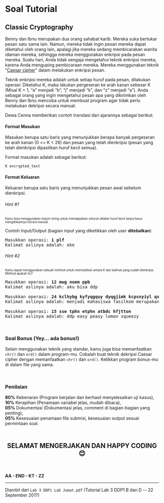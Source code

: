 # Soal Tutorial

## Classic Cryptography

Benny dan Ibnu merupakan dua orang sahabat karib. Mereka suka bertukar pesan
satu sama lain. Namun, mereka tidak ingin pesan mereka dapat diketahui oleh
orang lain, apalagi jika mereka sedang membicarakan wanita idaman mereka,
sehingga mereka menggunakan enkripsi pada pesan mereka. Suatu hari, Anda tidak
sengaja mengetahui teknik enkripsi mereka, karena Anda menguping pembicaraan
mereka. Mereka menggunakan teknik
“[Caesar cipher](https://en.wikipedia.org/wiki/Caesar_cipher)” dalam
melakukan enkripsi pesan.

Teknik enkripsi mereka adalah untuk setiap huruf pada pesan, dilakukan operasi:
Diketahui K, maka lakukan pergeseran ke arah kanan sebesar K (Misal K = 1, “a”
menjadi “b”, “j” menjadi “k”, dan “z” menjadi “a”).
Anda sebagai orang yang ingin mengetahui pesan apa yang dikirimkan oleh Benny
dan Ibnu mencoba untuk membuat program agar tidak perlu melakukan dekripsi
secara manual.

Dewa Cenna memberikan contoh translasi dari ajarannya sebagai berikut:

#### Format Masukan
Masukan berupa satu baris yang menunjukkan berapa banyak pergeseran ke arah
kanan (0 <= K < 26) dan pesan yang telah dienkripsi (pesan yang telah
dienkripsi dipastikan huruf kecil semua).

Format masukan adalah sebagai berikut:
```
K encrypted_text
```

#### Format Keluaran
Keluaran berupa satu baris yang menunjukkan pesan awal sebelum dienkripsi.

###### Hint #1

<sub><sup>Kamu bisa menggunakan import string untuk mendapatkan seluruh
alfabet huruf kecil tanpa harus mengetikannya secara manual.</sup></sub>

Contoh Input/Output (bagian input yang diketikkan oleh user **ditebalkan**)
<pre>
Masukkan operasi: <b>1 plf</b>
Kalimat aslinya adalah: oke
</pre>

###### Hint #2
<sub><sup>Kamu dapat menggunakan sebuah method untuk memisahkan antara K dan
kalimat yang sudah dienkripsi. Method apakah itu?</sup></sub>

<pre>
Masukkan operasi: <b>12 mwg nuem ppb</b>
Kalimat aslinya adalah: aku bisa ddp

Masukkan operasi: <b>24 kclhybg kyfyqgquy dyqgjimk kcpsnyiyl qsyrs iczyleeyyl</b>
Kalimat aslinya adalah: menjadi mahasiswa fasilkom merupakan suatu kebanggaan

Masukkan operasi: <b>15 sse tphn etphn atbdc hfjtton</b>
Kalimat aslinya adalah: ddp easy peasy lemon squeezy
</pre>

<br>

### Soal Bonus (Yey... ada bonus!)
Selain menggunakan teknik yang standar, kamu juga bisa memanfaatkan `chr()`
dan `ord()` dalam program-mu. Cobalah buat teknik dekripsi Caesar cipher dengan
memanfaatkan `chr()` dan `ord()`. Ketikkan program bonus-mu di dalam file yang
sama.

<br>

### Penilaian
**80%** Kebenaran (Program berjalan dan berhasil menyelesaikan uji kasus),  
**10%** Kerapihan (Penamaan variabel jelas, mudah dibaca),  
**05%** Dokumentasi (Dokumentasi jelas, comment di bagian-bagian yang penting),  
**05%** Kesesuaian penamaan file submisi, kesesuaian output sesuai permintaan
soal.

<br>

<p style="text-align: center; font-size: 1.5em;"><strong>SELAMAT MENGERJAKAN
DAN HAPPY CODING 😊</strong></p>

<br>

**AA - END - KT - ZZ**

---

Diambil dari `Lab 3 DDP1 Lab Jumat.pdf` (Tutorial Lab 3 DDP1 B dan D
-- 22 September 2017)
